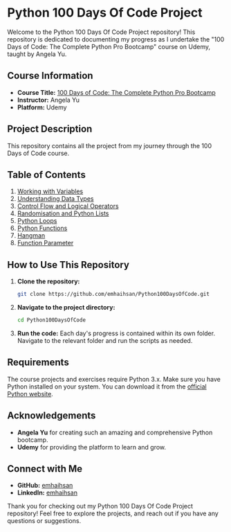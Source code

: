 
# Python 100 Days Of Code Project

Welcome to the Python 100 Days Of Code Project repository! This repository is dedicated to documenting my progress as I undertake the "100 Days of Code: The Complete Python Pro Bootcamp" course on Udemy, taught by Angela Yu.

## Course Information

- **Course Title:** [100 Days of Code: The Complete Python Pro Bootcamp](https://www.udemy.com/course/100-days-of-code/)
- **Instructor:** Angela Yu
- **Platform:** Udemy

## Project Description

This repository contains all the project from my journey through the 100 Days of Code course. 

## Table of Contents

1. [Working with Variables](#day-1)
2. [Understanding Data Types](#day-2)
3. [Control Flow and Logical Operators](#day-3)
4. [Randomisation and Python Lists](#day-4)
5. [Python Loops](#day-5)
6. [Python Functions](#day-6)
7. [Hangman](#day-7)
8. [Function Parameter](#day-8)


## How to Use This Repository

1. **Clone the repository:**
   ```sh
   git clone https://github.com/emhaihsan/Python100DaysOfCode.git
   ```

2. **Navigate to the project directory:**
   ```sh
   cd Python100DaysOfCode
   ```

3. **Run the code:**
   Each day's progress is contained within its own folder. Navigate to the relevant folder and run the scripts as needed.

## Requirements

The course projects and exercises require Python 3.x. Make sure you have Python installed on your system. You can download it from the [official Python website](https://www.python.org/downloads/).

## Acknowledgements

- **Angela Yu** for creating such an amazing and comprehensive Python bootcamp.
- **Udemy** for providing the platform to learn and grow.


## Connect with Me

- **GitHub:** [emhaihsan](https://github.com/emhaihsan)
- **LinkedIn:** [emhaihsan](https://www.linkedin.com/in/emhaihsan)

Thank you for checking out my Python 100 Days Of Code Project repository! Feel free to explore the projects, and reach out if you have any questions or suggestions.

